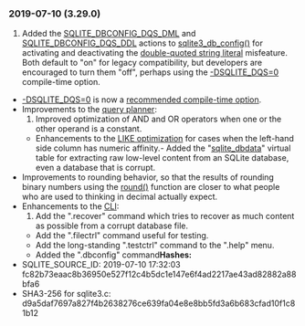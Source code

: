 ### 2019\-07\-10 (3\.29\.0\)

1. Added the [SQLITE\_DBCONFIG\_DQS\_DML](c3ref/c_dbconfig_defensive.html#sqlitedbconfigdqsdml) and [SQLITE\_DBCONFIG\_DQS\_DDL](c3ref/c_dbconfig_defensive.html#sqlitedbconfigdqsddl)
 actions to [sqlite3\_db\_config()](c3ref/db_config.html) for activating and deactivating
 the [double\-quoted string literal](quirks.html#dblquote) misfeature. Both default to "on"
 for legacy compatibility, but developers are encouraged to turn them
 "off", perhaps using the [\-DSQLITE\_DQS\=0](compile.html#dqs) compile\-time option.
- [\-DSQLITE\_DQS\=0](compile.html#dqs) is now a [recommended compile\-time option](compile.html#rcmd).
- Improvements to the [query planner](optoverview.html):
	1. Improved optimization of AND and OR operators when one or the other
	 operand is a constant.
	 - Enhancements to the [LIKE optimization](optoverview.html#like_opt) for cases when the left\-hand
	 side column has numeric affinity.- Added the "[sqlite\_dbdata](https://sqlite.org/src/file/ext/misc/dbdata.c)"
 virtual table for extracting raw low\-level content from an SQLite database,
 even a database that is corrupt.
 - Improvements to rounding behavior, so that the results of rounding
 binary numbers using the [round()](lang_corefunc.html#round) function are closer to what people
 who are used to thinking in decimal actually expect.
 - Enhancements to the [CLI](cli.html):
	1. Add the ".recover" command which tries to recover as much content
	 as possible from a corrupt database file.
	 - Add the ".filectrl" command useful for testing.
	 - Add the long\-standing ".testctrl" command to the ".help" menu.
	 - Added the ".dbconfig" command**Hashes:**
- SQLITE\_SOURCE\_ID: 2019\-07\-10 17:32:03 fc82b73eaac8b36950e527f12c4b5dc1e147e6f4ad2217ae43ad82882a88bfa6
- SHA3\-256 for sqlite3\.c: d9a5daf7697a827f4b2638276ce639fa04e8e8bb5fd3a6b683cfad10f1c81b12




